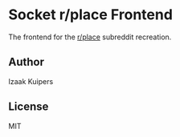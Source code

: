 # Socket r/place Frontend
The frontend for the [r/place](https://reddit.com/r/place/) subreddit recreation.

## Author
Izaak Kuipers

## License
MIT
